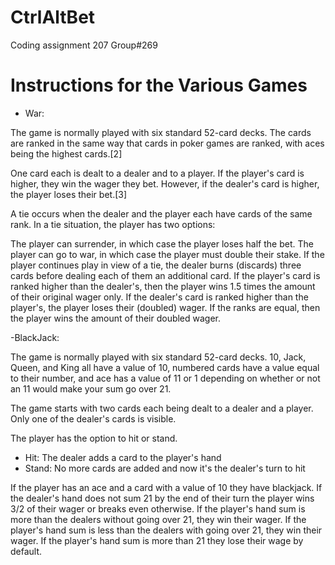 # CtrlAltBet
Coding assignment 207 Group#269

# Instructions for the Various Games

- War:

The game is normally played with six standard 52-card decks. The cards are ranked in the same way that cards in poker games are ranked, with aces being the highest cards.[2]

One card each is dealt to a dealer and to a player. If the player's card is higher, they win the wager they bet. However, if the dealer's card is higher, the player loses their bet.[3]

A tie occurs when the dealer and the player each have cards of the same rank. In a tie situation, the player has two options:

The player can surrender, in which case the player loses half the bet.
The player can go to war, in which case the player must double their stake.
If the player continues play in view of a tie, the dealer burns (discards) three cards before dealing each of them an additional card. If the player's card is ranked higher than the dealer's, then the player wins 1.5 times the amount of their original wager only. If the dealer's card is ranked higher than the player's, the player loses their (doubled) wager. If the ranks are equal, then the player wins the amount of their doubled wager.

-BlackJack:

The game is normally played with six standard 52-card decks. 10, Jack, Queen, and King all have a value of 10, numbered cards have a value equal to their number, and ace has a value of 11 or 1 depending on whether or not an 11 would make your sum go over 21.

The game starts with two cards each being dealt to a dealer and a player. Only one of the dealer's cards is visible.

The player has the option to hit or stand. 
- Hit: The dealer adds a card to the player's hand
- Stand: No more cards are added and now it's the dealer's turn to hit
  
If the player has an ace and a card with a value of 10 they have blackjack. If the dealer's hand does not sum 21 by the end of their turn the player wins 3/2 of their wager or breaks even otherwise.
If the player's hand sum is more than the dealers without going over 21, they win their wager.
If the player's hand sum is less than the dealers with going over 21, they win their wager.
If the player's hand sum is more than 21 they lose their wage by default.




